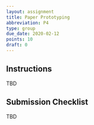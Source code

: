 ```yaml
---
layout: assignment
title: Paper Prototyping
abbreviation: P4
type: group
due_date: 2020-02-12
points: 10
draft: 0
---
```



## Instructions
TBD

## Submission Checklist
TBD